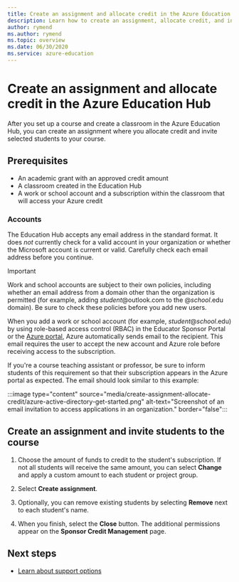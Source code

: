 ```yaml
---
title: Create an assignment and allocate credit in the Azure Education Hub
description: Learn how to create an assignment, allocate credit, and invite students to a course in the Azure Education Hub.
author: rymend
ms.author: rymend
ms.topic: overview
ms.date: 06/30/2020
ms.service: azure-education
---
```


# Create an assignment and allocate credit in the Azure Education Hub

After you set up a course and create a classroom in the Azure Education Hub, you can create an assignment where you allocate credit and invite selected students to your course.

## Prerequisites

- An academic grant with an approved credit amount
- A classroom created in the Education Hub
- A work or school account and a subscription within the classroom that will access your Azure credit

### Accounts

The Education Hub accepts any email address in the standard format. It does *not* currently check for a valid account in your organization or whether the Microsoft account is current or valid. Carefully check each email address before you continue.

> [!IMPORTANT]
> Work and school accounts are subject to their own policies, including whether an email address from a domain other than the organization is permitted (for example, adding *student*@outlook.com to the @*school*.edu domain). Be sure to check these policies before you add new users.

When you add a work or school account (for example, *student*@*school*.edu) by using role-based access control (RBAC) in the Educator Sponsor Portal or the [Azure portal](https://portal.azure.com), Azure automatically sends email to the recipient. This email requires the user to accept the new account and Azure role before receiving access to the subscription.

If you're a course teaching assistant or professor, be sure to inform students of this requirement so that their subscription appears in the Azure portal as expected. The email should look similar to this example:

:::image type="content" source="media/create-assignment-allocate-credit/azure-active-directory-get-started.png" alt-text="Screenshot of an email invitation to access applications in an organization." border="false":::

## Create an assignment and invite students to the course

1. Choose the amount of funds to credit to the student's subscription. If not all students will receive the same amount, you can select **Change** and apply a custom amount to each student or project group.

1. Select **Create assignment**.
1. Optionally, you can remove existing students by selecting **Remove** next to each student's name.
1. When you finish, select the **Close** button. The additional permissions appear on the **Sponsor Credit Management** page.

## Next steps

- [Learn about support options](educator-service-desk.md)
